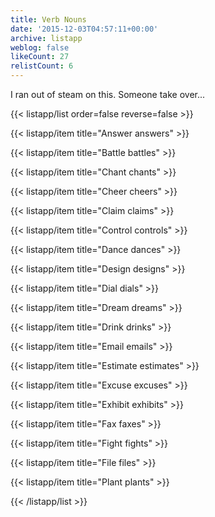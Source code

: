 ```yaml
---
title: Verb Nouns
date: '2015-12-03T04:57:11+00:00'
archive: listapp
weblog: false
likeCount: 27
relistCount: 6
---
```


I ran out of steam on this. Someone take over...

<!--more-->

{{< listapp/list order=false reverse=false >}}

   {{< listapp/item title="Answer answers" >}}

   {{< listapp/item title="Battle battles" >}}

   {{< listapp/item title="Chant chants" >}}

   {{< listapp/item title="Cheer cheers" >}}

   {{< listapp/item title="Claim claims" >}}

   {{< listapp/item title="Control controls" >}}

   {{< listapp/item title="Dance dances" >}}

   {{< listapp/item title="Design designs" >}}

   {{< listapp/item title="Dial dials" >}}

   {{< listapp/item title="Dream dreams" >}}

   {{< listapp/item title="Drink drinks" >}}

   {{< listapp/item title="Email emails" >}}

   {{< listapp/item title="Estimate estimates" >}}

   {{< listapp/item title="Excuse excuses" >}}

   {{< listapp/item title="Exhibit exhibits" >}}

   {{< listapp/item title="Fax faxes" >}}

   {{< listapp/item title="Fight fights" >}}

   {{< listapp/item title="File files" >}}

   {{< listapp/item title="Plant plants" >}}

{{< /listapp/list >}}
